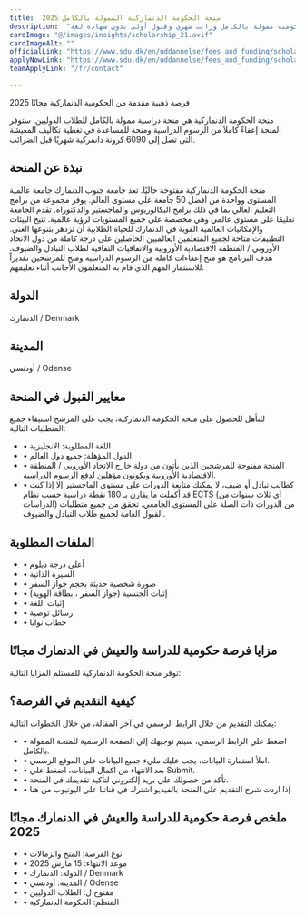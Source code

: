 ```yaml
---
title:  منحة الحكومة الدنماركية الممولة بالكامل 2025 
description:  "فرصة ذهبية للدراسة والعيش في الدنمارك عن طريق منحة حكومية ممولة بالكامل وراتب شهري وقبول أولي بدون شهادة لغة." 
cardImage: "@/images/insights/scholarship_21.avif" 
cardImageAlt: "" 
officialLink: "https://www.sdu.dk/en/uddannelse/fees_and_funding/scholarships" 
applyNowLink: "https://www.sdu.dk/en/uddannelse/fees_and_funding/scholarships" 
teamApplyLink: "/fr/contact"

---
```


فرصة ذهبية مقدمة من الحكومية الدنماركية مجانًا 2025

منحة الحكومة الدنماركية هي منحة دراسية ممولة بالكامل للطلاب الدوليين. ستوفر المنحة إعفاءً كاملاً من الرسوم الدراسية ومنحة للمساعدة في تغطية تكاليف المعيشة التي تصل إلى 6090 كرونة دانمركية شهريًا قبل الضرائب.

## نبذة عن المنحة

منحة الحكومة الدنماركية مفتوحة حاليًا. تعد جامعة جنوب الدنمارك جامعة عالمية المستوى وواحدة من أفضل 50 جامعة على مستوى العالم. يوفر مجموعة من برامج التعليم العالي بما في ذلك برامج البكالوريوس والماجستير والدكتوراه. تقدم الجامعة تعليمًا على مستوى عالمي وهي مخصصة على جميع المستويات لرؤية عالمية. تتيح البيئات والإمكانيات العالمية القوية في الدنمارك للحياة الطلابية أن تزدهر بتنوعها الغني. التطبيقات متاحة لجميع المتعلمين العالميين الحاصلين على درجة كاملة من دول الاتحاد الأوروبي / المنطقة الاقتصادية الأوروبية والاتفاقيات الثقافية لطلاب التبادل والضيوف. هدف البرنامج هو منح إعفاءات كاملة من الرسوم الدراسية ومنح للمرشحين تقديراً للاستثمار المهم الذي قام به المتعلمون الأجانب أثناء تعليمهم.

## الدولة

الدنمارك / Denmark

## المدينة

أودنسي / Odense

## معايير القبول في المنحة

للتأهل للحصول على منحة الحكومة الدنماركية، يجب على المرشح استيفاء جميع المتطلبات التالية:

- • اللغة المطلوبة: الانجليزية
- • الدول المؤهلة: جميع دول العالم
- • المنحة مفتوحة للمرشحين الذين يأتون من دولة خارج الاتحاد الأوروبي / المنطقة الاقتصادية الأوروبية ويكونون مؤهلين لدفع الرسوم الدراسية.
- • كطالب تبادل أو ضيف، لا يمكنك متابعة الدورات على مستوى الماجستير إلا إذا كنت قد أكملت ما يقارن بـ 180 نقطة دراسية حسب نظام ECTS (أي ثلاث سنوات من الدراسات) من الدورات ذات الصلة على المستوى الجامعي. تحقق من جميع متطلبات القبول العامة لجميع طلاب التبادل والضيوف.

## الملفات المطلوبة

- • أعلى درجة دبلوم
- • السيرة الذاتية
- • صورة شخصية حديثة بحجم جواز السفر
- • إثبات الجنسية (جواز السفر ، بطاقة الهوية)
- • إثبات اللغة
- • رسائل توصية
- • خطاب نوايا

## مزايا فرصة حكومية للدراسة والعيش في الدنمارك مجانًا

توفر منحة الحكومة الدنماركية للمستلم المزايا التالية:



## كيفية التقديم في الفرصة؟

يمكنك التقديم من خلال الرابط الرسمي في آخر المقالة، من خلال الخطوات التالية:

- • اضغط علي الرابط الرسمي، سيتم توجيهك إلي الصفحة الرسمية للمنحة الممولة بالكامل.
- • املأ استمارة البيانات، يجب عليك مليء جميع البيانات علي الموقع الرسمي.
- • بعد الانتهاء من اكمال البيانات، اضغط علي Submit.
- • تأكد من حصولك علي بريد إلكتروني لتأكيد تقديمك في المنحة.
- • إذا اردت شرح التقديم علي المنحة بالفيديو اشترك في قناتنا علي اليوتيوب من هنا

## ملخص فرصة حكومية للدراسة والعيش في الدنمارك مجانًا 2025

- • نوع الفرصة: المنح والزمالات
- • موعد الانتهاء: 15 مارس 2025
- • الدولة: الدنمارك / Denmark
- • المدينة: أودنسي / Odense
- • مفتوح ل: الطلاب الدوليين
- • المنظم: الحكومة الدنماركية

